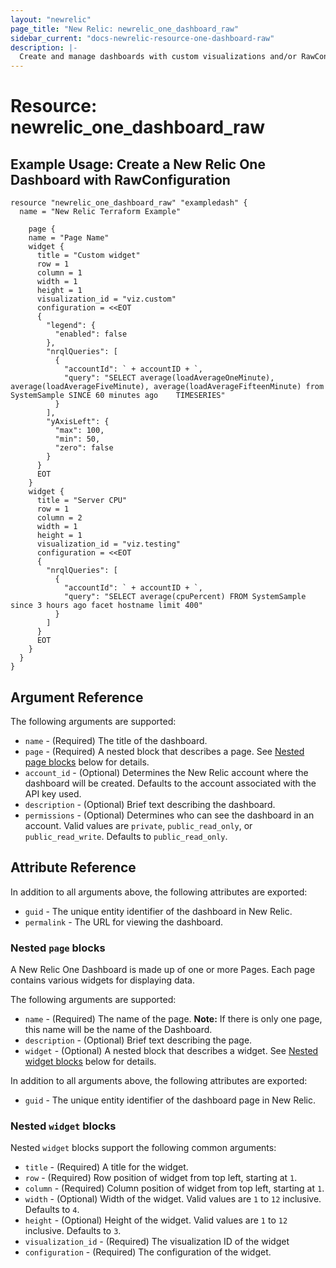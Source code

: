 ```yaml
---
layout: "newrelic"
page_title: "New Relic: newrelic_one_dashboard_raw"
sidebar_current: "docs-newrelic-resource-one-dashboard-raw"
description: |-
  Create and manage dashboards with custom visualizations and/or RawConfiguration in New Relic One.
---
```


# Resource: newrelic_one_dashboard_raw

## Example Usage: Create a New Relic One Dashboard with RawConfiguration

```hcl
resource "newrelic_one_dashboard_raw" "exampledash" {
  name = "New Relic Terraform Example"

    page {
    name = "Page Name"
    widget {
      title = "Custom widget"
      row = 1
      column = 1
      width = 1
      height = 1
      visualization_id = "viz.custom"
      configuration = <<EOT
      {
        "legend": {
          "enabled": false
        },
        "nrqlQueries": [
          {
            "accountId": ` + accountID + `,
            "query": "SELECT average(loadAverageOneMinute), average(loadAverageFiveMinute), average(loadAverageFifteenMinute) from SystemSample SINCE 60 minutes ago    TIMESERIES"
          }
        ],
        "yAxisLeft": {
          "max": 100,
          "min": 50,
          "zero": false
        }
      }
      EOT
    }
    widget {
      title = "Server CPU"
      row = 1
      column = 2
      width = 1
      height = 1
      visualization_id = "viz.testing"
      configuration = <<EOT
      {
        "nrqlQueries": [
          {
            "accountId": ` + accountID + `,
            "query": "SELECT average(cpuPercent) FROM SystemSample since 3 hours ago facet hostname limit 400"
          }
        ]
      }
      EOT
    }
  }
}
```

## Argument Reference

The following arguments are supported:

- `name` - (Required) The title of the dashboard.
- `page` - (Required) A nested block that describes a page. See [Nested page blocks](#nested-page-blocks) below for details.
- `account_id` - (Optional) Determines the New Relic account where the dashboard will be created. Defaults to the account associated with the API key used.
- `description` - (Optional) Brief text describing the dashboard.
- `permissions` - (Optional) Determines who can see the dashboard in an account. Valid values are `private`, `public_read_only`, or `public_read_write`. Defaults to `public_read_only`.

## Attribute Reference

In addition to all arguments above, the following attributes are exported:

- `guid` - The unique entity identifier of the dashboard in New Relic.
- `permalink` - The URL for viewing the dashboard.

### Nested `page` blocks

A New Relic One Dashboard is made up of one or more Pages. Each page contains
various widgets for displaying data.

The following arguments are supported:

- `name` - (Required) The name of the page. **Note:** If there is only one page, this name will be the name of the Dashboard.
- `description` - (Optional) Brief text describing the page.
- `widget` - (Optional) A nested block that describes a widget. See [Nested widget blocks](#nested-widget-blocks) below for details.

In addition to all arguments above, the following attributes are exported:

- `guid` - The unique entity identifier of the dashboard page in New Relic.

### Nested `widget` blocks

Nested `widget` blocks support the following common arguments:

- `title` - (Required) A title for the widget.
- `row` - (Required) Row position of widget from top left, starting at `1`.
- `column` - (Required) Column position of widget from top left, starting at `1`.
- `width` - (Optional) Width of the widget. Valid values are `1` to `12` inclusive. Defaults to `4`.
- `height` - (Optional) Height of the widget. Valid values are `1` to `12` inclusive. Defaults to `3`.
- `visualization_id` - (Required) The visualization ID of the widget
- `configuration` - (Required) The configuration of the widget.
